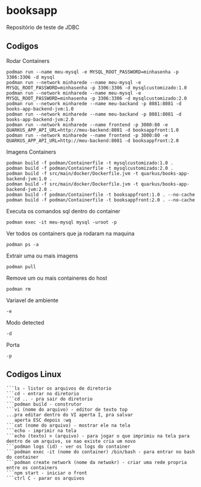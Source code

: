 # booksapp
Repositório de teste de JDBC

## Codigos

Rodar Containers
```shell script
podman run --name meu-mysql -e MYSQL_ROOT_PASSWORD=minhasenha -p 3306:3306 -d mysql 
podman run --network minharede --name meu-mysql -e MYSQL_ROOT_PASSWORD=minhasenha -p 3306:3306 -d mysqlcustomizado:1.0
podman run --network minharede --name meu-mysql -e MYSQL_ROOT_PASSWORD=minhasenha -p 3306:3306 -d mysqlcustomizado:2.0
podman run --network minharede --name meu-backand -p 8081:8081 -d books-app-backend-jvm:1.0
podman run --network minharede --name meu-backand -p 8081:8081 -d books-app-backend-jvm:2.0
podman run --network minharede --name frontend -p 3000:80 -e QUARKUS_APP_API_URL=http://meu-backend:8081 -d booksappfront:1.0
podman run --network minharede --name frontend -p 3000:80 -e QUARKUS_APP_API_URL=http://meu-backend:8081 -d booksappfront:2.0

```
Imagens Containers
```shell script 
podman build -f podman/Containerfile -t mysqlcustomizado:1.0 .
podman build -f podman/Containerfile -t mysqlcustomizado:2.0 .
podman build -f src/main/docker/Dockerfile.jvm -t quarkus/books-app-backend-jvm:1.0 .
podman build -f src/main/docker/Dockerfile.jvm -t quarkus/books-app-backend-jvm:2.0 .
podman build -f podman/Containerfile -t booksappfront:1.0 . --no-cache
podman build -f podman/Containerfile -t booksappfront:2.0 . --no-cache
```
Executa os comandos sql dentro do container
```shell script
podman exec -it meu-mysql mysql -uroot -p
```

Ver todos os containers que ja rodaram na maquina
```shell script
podman ps -a
```
Extrair uma ou mais imagens
```shell script
podman pull
```
Remove um ou mais containeres do host
```shell script
podman rm
```
Variavel de ambiente
```shell script
-e
```
Modo detected
```shell script
-d 
```
Porta
```shell script
-p
```

## Codigos Linux
```pwd - diretorio que estou
```ls - listor os arquivos de diretorio
```cd - entrar no diretorio
```cd .. - pra sair do diretorio
```podman build - construtor
```vi (nome do arquivo) - editor de texto top
...pra editar dentro do VI aperta I, pra salvar
   aperta ESC depois :wq
```cat (nome do arquivo) - mostrar ele na tela
```echo - imprimir na tela
```echo (texto) > (arquivo) - para jogar o que imprimiu na tela para dentro de um arquivo, se nao existe cria um novo
```podman logs (id) - ver os logs do container
```podman exec -it (nome do container) /bin/bash - para entrar no bash do container
```podman create network (nome da netwokr) - criar uma rede propria entre os containers
```npm start - iniciar o front
```ctrl C - parar os arquivos



